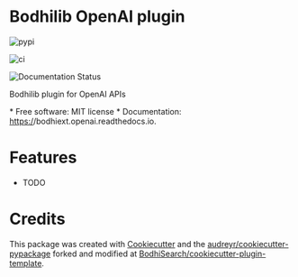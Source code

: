 # Bodhilib OpenAI plugin



![pypi](https://img.shields.io/pypi/v>/bodhiext.openai.svg)

![[ci](https://img.shields.io/travis/BodhiSearch/bodhiext.openai.svg)](https://travis-ci.com/BodhiSearch/bodhiext.openai)

![[Documentation Status](https://readthedocs.org/projects/bodhiext.openai/badge/?version=latest)](https://bodhiext.openai.readthedocs.io/en/latest/?version=latest)

Bodhilib plugin for OpenAI APIs


\* Free software: MIT license
\* Documentation: <https:/>/bodhiext.openai.readthedocs.io.


# Features

- TODO

# Credits

This package was created with [Cookiecutter](https://github.com/audreyr/cookiecutter) and the [audreyr/cookiecutter-pypackage](https://github.com/audreyr/cookiecutter-pypackage) forked and modified at [BodhiSearch/cookiecutter-plugin-template](https://github.com/BodhiSearch/cookiecutter-plugin-template).
